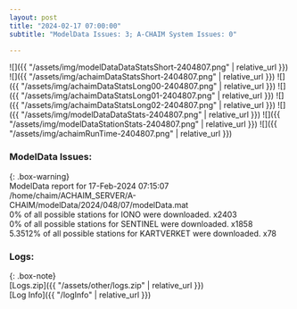 ```yaml
---
layout: post
title: "2024-02-17 07:00:00"
subtitle: "ModelData Issues: 3; A-CHAIM System Issues: 0"

---
```


![]({{ "/assets/img/modelDataDataStatsShort-2404807.png" | relative_url }})
![]({{ "/assets/img/achaimDataStatsShort-2404807.png" | relative_url }})
![]({{ "/assets/img/achaimDataStatsLong00-2404807.png" | relative_url }})
![]({{ "/assets/img/achaimDataStatsLong01-2404807.png" | relative_url }})
![]({{ "/assets/img/achaimDataStatsLong02-2404807.png" | relative_url }})
![]({{ "/assets/img/modelDataDataStats-2404807.png" | relative_url }})
![]({{ "/assets/img/modelDataStationStats-2404807.png" | relative_url }})
![]({{ "/assets/img/achaimRunTime-2404807.png" | relative_url }})


### ModelData Issues:  
  
{: .box-warning}  
 ModelData report for 17-Feb-2024 07:15:07   
 /home/chaim/ACHAIM_SERVER/A-CHAIM/modelData/2024/048/07/modelData.mat   
 0% of all possible stations for IONO were downloaded. x2403   
 0% of all possible stations for SENTINEL were downloaded. x1858   
 5.3512% of all possible stations for KARTVERKET were downloaded. x78   
  


### Logs:  
  
{: .box-note}  
[Logs.zip]({{ "/assets/other/logs.zip" | relative_url }})  
[Log Info]({{ "/logInfo" | relative_url }})  
